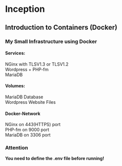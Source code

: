 # Inception
## Introduction to Containers (Docker)
### My Small Infrastructure using Docker
#### Services:
NGinx with TLSV1.3 or TLSV1.2 <br>
Wordpress + PHP-fm <br>
MariaDB

#### Volumes:
MariaDB Database <br>
Wordpress Website Files <br>

#### Docker-Network

NGinx on 443(HTTPS) port <br>
PHP-fm on 9000 port <br>
MariaDB on 3306 port <br>

### Attention
<b>You need to define the .env file before running!</b>
